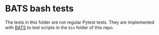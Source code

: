 # BATS bash tests

The tests in this folder are not regular Pytest tests.
They are implemented with [BATS](https://github.com/bats-core/bats-core) to test scripts in the `bin` folder of this repo.
